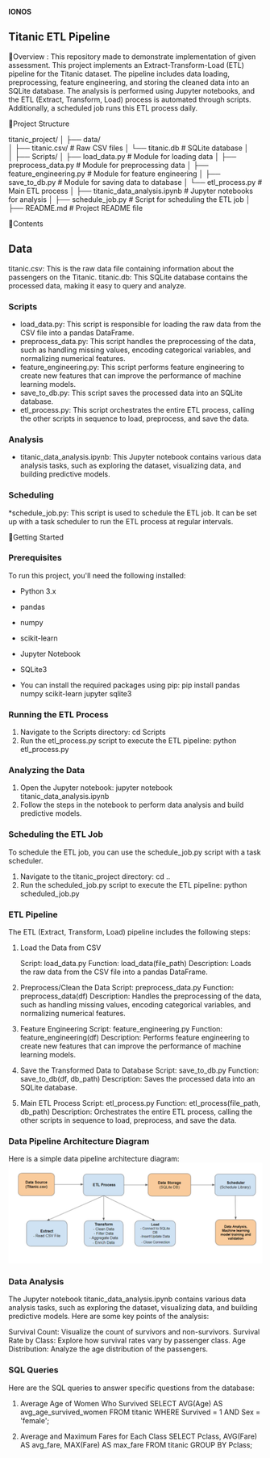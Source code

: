 **IONOS**

## Titanic ETL Pipeline
🔹Overview : This repository made to demonstrate implementation of given assessment. This project implements an Extract-Transform-Load (ETL) pipeline for the Titanic dataset. The pipeline includes data loading, preprocessing, feature engineering, and storing the cleaned data into an SQLite database. The analysis is performed using Jupyter notebooks, and the ETL (Extract, Transform, Load) process is automated through scripts. Additionally, a scheduled job runs this ETL process daily.


🔸Project Structure

titanic_project/
│
├── data/   
│   ├── titanic.csv/                 # Raw CSV files
│   └── titanic.db                   # SQLite database
│   
│
├── Scripts/
│   ├── load_data.py                 # Module for loading data
│   ├── preprocess_data.py           # Module for preprocessing data
│   ├── feature_engineering.py       # Module for feature engineering
│   ├── save_to_db.py                # Module for saving data to database
│   └── etl_process.py               # Main ETL process
│
├── titanic_data_analysis.ipynb      # Jupyter notebooks for analysis
│
├── schedule_job.py                  # Script for scheduling the ETL job
│
├── README.md                        # Project README file

🔸Contents
## Data
titanic.csv: This is the raw data file containing information about the passengers on the Titanic.
titanic.db: This SQLite database contains the processed data, making it easy to query and analyze.

### Scripts
* load_data.py: This script is responsible for loading the raw data from the CSV file into a pandas DataFrame.
* preprocess_data.py: This script handles the preprocessing of the data, such as handling missing values, encoding categorical variables, and normalizing numerical features.
* feature_engineering.py: This script performs feature engineering to create new features that can improve the performance of machine learning models.
* save_to_db.py: This script saves the processed data into an SQLite database.
* etl_process.py: This script orchestrates the entire ETL process, calling the other scripts in sequence to load, preprocess, and save the data.

### Analysis
* titanic_data_analysis.ipynb: This Jupyter notebook contains various data analysis tasks, such as exploring the dataset, visualizing data, and building predictive models.

### Scheduling
*schedule_job.py: This script is used to schedule the ETL job. It can be set up with a task scheduler to run the ETL process at regular intervals.

🔸Getting Started
### Prerequisites
To run this project, you'll need the following installed:
* Python 3.x
* pandas
* numpy
* scikit-learn
* Jupyter Notebook
* SQLite3

* You can install the required packages using pip: 
pip install pandas numpy scikit-learn jupyter sqlite3

### Running the ETL Process
1. Navigate to the Scripts directory: 
    cd Scripts
2. Run the etl_process.py script to execute the ETL pipeline:
    python etl_process.py

### Analyzing the Data
1. Open the Jupyter notebook:
    jupyter notebook titanic_data_analysis.ipynb
2. Follow the steps in the notebook to perform data analysis and build predictive models.

### Scheduling the ETL Job
To schedule the ETL job, you can use the schedule_job.py script with a task scheduler. 
1. Navigate to the titanic_project directory: 
    cd ..
2. Run the scheduled_job.py script to execute the ETL pipeline:
    python scheduled_job.py

### ETL Pipeline
The ETL (Extract, Transform, Load) pipeline includes the following steps:

1. Load the Data from CSV

    Script: load_data.py
    Function: load_data(file_path)
    Description: Loads the raw data from the CSV file into a pandas DataFrame.

2.  Preprocess/Clean the Data
    Script: preprocess_data.py
    Function: preprocess_data(df)
    Description: Handles the preprocessing of the data, such as handling missing values, encoding categorical variables, and normalizing numerical features.

3.  Feature Engineering
    Script: feature_engineering.py
    Function: feature_engineering(df)
    Description: Performs feature engineering to create new features that can improve the performance of machine learning models.

4.  Save the Transformed Data to Database
    Script: save_to_db.py
    Function: save_to_db(df, db_path)
    Description: Saves the processed data into an SQLite database.

5.  Main ETL Process
    Script: etl_process.py
    Function: etl_process(file_path, db_path)
    Description: Orchestrates the entire ETL process, calling the other scripts in sequence to load, preprocess, and save the data.


### Data Pipeline Architecture Diagram
Here is a simple data pipeline architecture diagram:
![Data Pipeline Architecture Diagram](titanic_project\Architecture_diagram\data_pipeline_architecture_diagram.png)


### Data Analysis
The Jupyter notebook titanic_data_analysis.ipynb contains various data analysis tasks, such as exploring the dataset, visualizing data, and building predictive models. Here are some key points of the analysis:

Survival Count: Visualize the count of survivors and non-survivors.
Survival Rate by Class: Explore how survival rates vary by passenger class.
Age Distribution: Analyze the age distribution of the passengers.


### SQL Queries
Here are the SQL queries to answer specific questions from the database:

1. Average Age of Women Who Survived
    SELECT AVG(Age) AS avg_age_survived_women
    FROM titanic
    WHERE Survived = 1 AND Sex = 'female';

2. Average and Maximum Fares for Each Class
    SELECT Pclass, AVG(Fare) AS avg_fare, MAX(Fare) AS max_fare
    FROM titanic
    GROUP BY Pclass;




